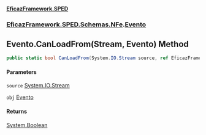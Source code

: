 #### [EficazFramework.SPED](EficazFrameworkSPED.md 'EficazFramework SPED')
### [EficazFramework.SPED.Schemas.NFe](EficazFramework.SPED.Schemas.NFe.md 'EficazFramework.SPED.Schemas.NFe').[Evento](EficazFramework.SPED.Schemas.NFe/Evento.md 'EficazFramework.SPED.Schemas.NFe.Evento')

## Evento.CanLoadFrom(Stream, Evento) Method

```csharp
public static bool CanLoadFrom(System.IO.Stream source, ref EficazFramework.SPED.Schemas.NFe.Evento obj);
```
#### Parameters

<a name='EficazFramework.SPED.Schemas.NFe.Evento.CanLoadFrom(System.IO.Stream,EficazFramework.SPED.Schemas.NFe.Evento).source'></a>

`source` [System.IO.Stream](https://docs.microsoft.com/en-us/dotnet/api/System.IO.Stream 'System.IO.Stream')

<a name='EficazFramework.SPED.Schemas.NFe.Evento.CanLoadFrom(System.IO.Stream,EficazFramework.SPED.Schemas.NFe.Evento).obj'></a>

`obj` [Evento](EficazFramework.SPED.Schemas.NFe/Evento.md 'EficazFramework.SPED.Schemas.NFe.Evento')

#### Returns
[System.Boolean](https://docs.microsoft.com/en-us/dotnet/api/System.Boolean 'System.Boolean')